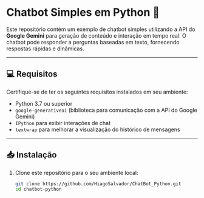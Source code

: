 # Chatbot Simples em Python 🚀

Este repositório contém um exemplo de chatbot simples utilizando a API do **Google Gemini** para geração de conteúdo e interação em tempo real. O chatbot pode responder a perguntas baseadas em texto, fornecendo respostas rápidas e dinâmicas.

---

## 💻 Requisitos

Certifique-se de ter os seguintes requisitos instalados em seu ambiente:

- Python 3.7 ou superior
- `google-generativeai` (biblioteca para comunicação com a API do Google Gemini)
- `IPython` para exibir interações de chat
- `textwrap` para melhorar a visualização do histórico de mensagens

---

## 📥 Instalação

1. Clone este repositório para o seu ambiente local:

   ```bash
   git clone https://github.com/HiagoSalvador/ChatBot_Python.git
   cd chatbot-python

